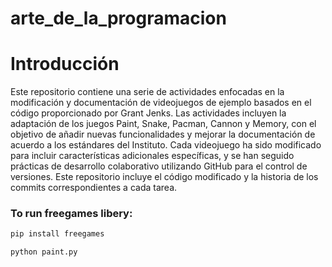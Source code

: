# arte_de_la_programacion

# Introducción

Este repositorio contiene una serie de actividades enfocadas en la modificación y documentación de videojuegos de ejemplo basados en el código proporcionado por Grant Jenks. Las actividades incluyen la adaptación de los juegos Paint, Snake, Pacman, Cannon y Memory, con el objetivo de añadir nuevas funcionalidades y mejorar la documentación de acuerdo a los estándares del Instituto. Cada videojuego ha sido modificado para incluir características adicionales específicas, y se han seguido prácticas de desarrollo colaborativo utilizando GitHub para el control de versiones. Este repositorio incluye el código modificado y la historia de los commits correspondientes a cada tarea.

### To run freegames libery:


```python
pip install freegames
```

```python
python paint.py
```

